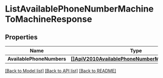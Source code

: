 # ListAvailablePhoneNumberMachineToMachineResponse

## Properties

Name | Type | Description | Notes
------------ | ------------- | ------------- | -------------
**AvailablePhoneNumbers** | [**[]ApiV2010AvailablePhoneNumberMachineToMachine**](ApiV2010AvailablePhoneNumberMachineToMachine.md) |  |[optional] 

[[Back to Model list]](../README.md#documentation-for-models) [[Back to API list]](../README.md#documentation-for-api-endpoints) [[Back to README]](../README.md)



